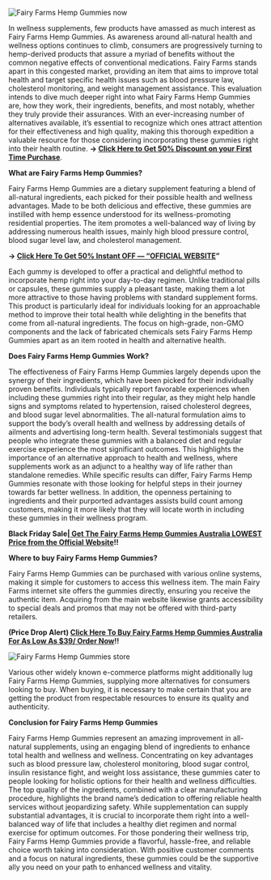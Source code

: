 ![Fairy Farms Hemp Gummies now](https://github.com/user-attachments/assets/614d4d4f-956a-45f4-a259-ac6e604840a9)



In wellness supplements, few products have amassed as much interest as Fairy Farms Hemp Gummies. As awareness around all-natural health and wellness options continues to climb, consumers are progressively turning to hemp-derived products that assure a myriad of benefits without the common negative effects of conventional medications. Fairy Farms stands apart in this congested market, providing an item that aims to improve total health and target specific health issues such as blood pressure law, cholesterol monitoring, and weight management assistance. This evaluation intends to dive much deeper right into what Fairy Farms Hemp Gummies are, how they work, their ingredients, benefits, and most notably, whether they truly provide their assurances. With an ever-increasing number of alternatives available, it’s essential to recognize which ones attract attention for their effectiveness and high quality, making this thorough expedition a valuable resource for those considering incorporating these gummies right into their health routine. **→ [Click Here to Get 50% Discount on your First Time Purchase](https://supplementcarts.com/fairy-farms-hemp-gummies-official/)**.


**What are Fairy Farms Hemp Gummies?**

Fairy Farms Hemp Gummies are a dietary supplement featuring a blend of all-natural ingredients, each picked for their possible health and wellness advantages. Made to be both delicious and effective, these gummies are instilled with hemp essence understood for its wellness-promoting residential properties. The item promotes a well-balanced way of living by addressing numerous health issues, mainly high blood pressure control, blood sugar level law, and cholesterol management.


**→ [Click Here To Get 50% Instant OFF — “OFFICIAL WEBSITE](https://supplementcarts.com/fairy-farms-hemp-gummies-official/)”**


Each gummy is developed to offer a practical and delightful method to incorporate hemp right into your day-to-day regimen. Unlike traditional pills or capsules, these gummies supply a pleasant taste, making them a lot more attractive to those having problems with standard supplement forms. This product is particularly ideal for individuals looking for an approachable method to improve their total health while delighting in the benefits that come from all-natural ingredients. The focus on high-grade, non-GMO components and the lack of fabricated chemicals sets Fairy Farms Hemp Gummies apart as an item rooted in health and alternative health.


**Does Fairy Farms Hemp Gummies Work?**

The effectiveness of Fairy Farms Hemp Gummies largely depends upon the synergy of their ingredients, which have been picked for their individually proven benefits. Individuals typically report favorable experiences when including these gummies right into their regular, as they might help handle signs and symptoms related to hypertension, raised cholesterol degrees, and blood sugar level abnormalities. The all-natural formulation aims to support the body’s overall health and wellness by addressing details of ailments and advertising long-term health.
Several testimonials suggest that people who integrate these gummies with a balanced diet and regular exercise experience the most significant outcomes. This highlights the importance of an alternative approach to health and wellness, where supplements work as an adjunct to a healthy way of life rather than standalone remedies. While specific results can differ, Fairy Farms Hemp Gummies resonate with those looking for helpful steps in their journey towards far better wellness.
In addition, the openness pertaining to ingredients and their purported advantages assists build count among customers, making it more likely that they will locate worth in including these gummies in their wellness program.


**Black Friday Sale|[ Get The Fairy Farms Hemp Gummies Australia LOWEST Price from the Official Website](https://supplementcarts.com/fairy-farms-hemp-gummies-official/)!!**


**Where to buy Fairy Farms Hemp Gummies?**

Fairy Farms Hemp Gummies can be purchased with various online systems, making it simple for customers to access this wellness item. The main Fairy Farms internet site offers the gummies directly, ensuring you receive the authentic item. Acquiring from the main website likewise grants accessibility to special deals and promos that may not be offered with third-party retailers.


**(Price Drop Alert) [Click Here To Buy Fairy Farms Hemp Gummies Australia For As Low As $39/ Order Now](https://supplementcarts.com/fairy-farms-hemp-gummies-official/)!!**


![Fairy Farms Hemp Gummies store](https://github.com/user-attachments/assets/b11aebb2-51c0-4c22-85ab-af1537e7c8a1)


Various other widely known e-commerce platforms might additionally lug Fairy Farms Hemp Gummies, supplying more alternatives for consumers looking to buy. When buying, it is necessary to make certain that you are getting the product from respectable resources to ensure its quality and authenticity.


**Conclusion for Fairy Farms Hemp Gummies**

Fairy Farms Hemp Gummies represent an amazing improvement in all-natural supplements, using an engaging blend of ingredients to enhance total health and wellness and wellness. Concentrating on key advantages such as blood pressure law, cholesterol monitoring, blood sugar control, insulin resistance fight, and weight loss assistance, these gummies cater to people looking for holistic options for their health and wellness difficulties.
The top quality of the ingredients, combined with a clear manufacturing procedure, highlights the brand name’s dedication to offering reliable health services without jeopardizing safety. While supplementation can supply substantial advantages, it is crucial to incorporate them right into a well-balanced way of life that includes a healthy diet regimen and normal exercise for optimum outcomes.
For those pondering their wellness trip, Fairy Farms Hemp Gummies provide a flavorful, hassle-free, and reliable choice worth taking into consideration. With positive customer comments and a focus on natural ingredients, these gummies could be the supportive ally you need on your path to enhanced wellness and vitality.
